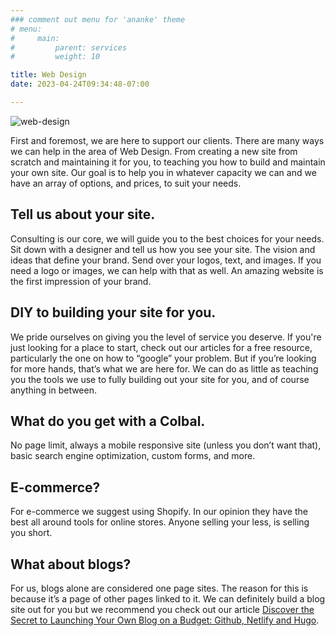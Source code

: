 ```yaml
---
### comment out menu for 'ananke' theme
# menu:
#     main:
#         parent: services
#         weight: 10

title: Web Design
date: 2023-04-24T09:34:48-07:00

---
```

![web-design](/services/web-design/19197096.jpg)


First and foremost, we are here to support our clients. There are many ways we can help in the area of Web Design. From creating a new site from scratch and maintaining it for you, to teaching you how to build and maintain your own site. Our goal is to help you in whatever capacity we can and we have an array of options, and prices, to suit your needs.

## Tell us about your site.

Consulting is our core, we will guide you to the best choices for your needs. Sit down with a designer and tell us how you see your site. The vision and ideas that define your brand. Send over your logos, text, and images. If you need a logo or images, we can help with that as well. An amazing website is the first impression of your brand. 

## DIY to building your site for you.

We pride ourselves on giving you the level of service you deserve. If you're just looking for a place to start, check out our articles for a free resource, particularly the one on how to “google” your problem. 
But if you’re looking for more hands, that’s what we are here for. We can do as little as teaching you the tools we use to fully building out your site for you, and of course anything in between.

## What do you get with a Colbal.
No page limit, always a mobile responsive site (unless you don’t want that), basic search engine optimization, custom forms, and more.

## E-commerce?
For e-commerce we suggest using Shopify. In our opinion they have the best all around tools for online stores. Anyone selling your less, is selling you short.

## What about blogs?
For us, blogs alone are considered one page sites. The reason for this is because it’s a page of other pages linked to it. We can definitely build a blog site out for you but we recommend you check out our article [Discover the Secret to Launching Your Own Blog on a Budget: Github, Netlify and Hugo](https://www.colbal.com/posts/discover-the-secret-to-launching-your-own-blog-on-a-budget-github-netlify-and-hugo/).  